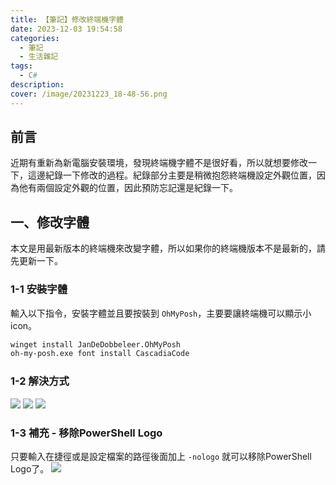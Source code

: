 ```yaml
---
title: 【筆記】修改終端機字體
date: 2023-12-03 19:54:58
categories: 
  - 筆記 
  - 生活雜記
tags: 
  - C#
description:
cover: /image/20231223_18-48-56.png
---
```



## 前言
近期有重新為新電腦安裝環境，發現終端機字體不是很好看，所以就想要修改一下，這邊紀錄一下修改的過程。紀錄部分主要是稍微抱怨終端機設定外觀位置，因為他有兩個設定外觀的位置，因此預防忘記還是紀錄一下。

## 一、修改字體
本文是用最新版本的終端機來改變字體，所以如果你的終端機版本不是最新的，請先更新一下。

### 1-1 安裝字體
輸入以下指令，安裝字體並且要按裝到 ```OhMyPosh```，主要要讓終端機可以顯示小icon。
```cmd
winget install JanDeDobbeleer.OhMyPosh
oh-my-posh.exe font install CascadiaCode
```

### 1-2 解決方式
![](/image/20231223_18-50-22.png)
![](/image/20231223_18-51-32.png)
![](/image/20231223_18-52-11.png)


### 1-3 補充 - 移除PowerShell Logo
只要輸入在捷徑或是設定檔案的路徑後面加上 ```-nologo``` 就可以移除PowerShell Logo了。
![](/image/20231223_19-05-13.png)
